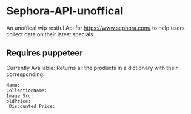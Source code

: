 # Sephora-API-unoffical
An unoffical wip restful Api for https://www.sephora.com/ to help users collect data on their latest specials.
<h2> Requires puppeteer </h2>


Currently Available:
  Returns all the products in a dictionary with their corresponding:
  
    Name:
    CollectionName:
    Image Src:
    oldPrice:
     Discounted Price:
     
